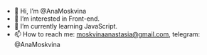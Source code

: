 - 👋 Hi, I’m @AnaMoskvina
- 👀 I’m interested in Front-end.
- 🌱 I’m currently learning JavaScript.
- 📫 How to reach me: moskvinaanastasia@gmail.com, telegram: @AnaMoskvina

